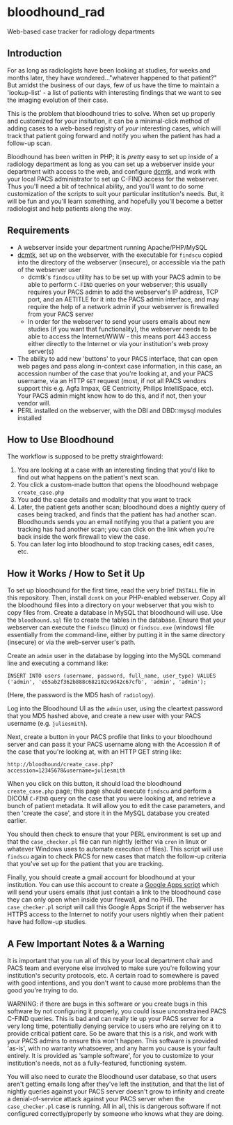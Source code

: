 # bloodhound_rad
Web-based case tracker for radiology departments

## Introduction
For as long as radiologists have been looking at studies, for weeks and months later, they have wondered..."whatever happened to that patient?"  But amidst the business of our days, few of us have the time to maintain a 'lookup-list' - a list of patients with interesting findings that we want to see the imaging evolution of their case.

This is the problem that bloodhound tries to solve.  When set up properly and customized for your insitution, it can be a minimal-click method of adding cases to a web-based registry of *your* interesting cases, which will track that patient going forward and notify you when the patient has had a follow-up scan.

Bloodhound has been written in PHP; it is _pretty_ easy to set up inside of a radiology department as long as you can set up a webserver inside your department with access to the web, and configure [dcmtk](https://dicom.offis.de/dcmtk.php.en), and work with your local PACS administrator to set up C-FIND access for the webserver. Thus you'll need a bit of technical ability, and you'll want to do some customization of the scripts to suit your particular institution's needs.  But, it will be fun and you'll learn something, and hopefully you'll become a better radiologist and help patients along the way. 

## Requirements

* A webserver inside your department running Apache/PHP/MySQL
* [dcmtk](https://dicom.offis.de/dcmtk.php.en), set up on the webserver, with the executable for `findscu` copied into the directory of the webserver (insecure), or accessible via the path of the webserver user
  * dcmtk's `findscu` utility has to be set up with your PACS admin to be able to perform `C-FIND` queries on your webserver; this usually requires your PACS admin to add the webserver's IP address, TCP port, and an AETITLE for it into the PACS admin interface, and may require the help of a network admin if your webserver is firewalled from your PACS server
  * In order for the webserver to send your users emails about new studies (if you want that functionality), the webserver needs to be able to access the Internet/WWW - this means port 443 access either directly to the Internet or via your institution's web proxy server(s)
* The ability to add new 'buttons' to your PACS interface, that can open web pages and pass along in-context case information, in this case, an accession number of the case that you're looking at, and your PACS username, via an HTTP `GET` request (most, if not all PACS vendors support this e.g. Agfa Impax, GE Centricity, Philips IntelliSpace, etc).  Your PACS admin might know how to do this, and if not, then your vendor will. 
* PERL installed on the webserver, with the DBI and DBD::mysql modules installed

## How to Use Bloodhound 

The workflow is supposed to be pretty straightfoward:

1. You are looking at a case with an interesting finding that you'd like to find out what happens on the patient's next scan.
2. You click a custom-made button that opens the bloodhound webpage `create_case.php`
3. You add the case details and modality that you want to track
4. Later, the patient gets another scan; bloodhound does a nightly query of cases being tracked, and finds that the patient has had another scan. Bloodhounds sends you an email notifying you that a patient you are tracking has had another scan; you can click on the link when you're back inside the work firewall to view the case. 
5. You can later log into bloodhound to stop tracking cases, edit cases, etc.

## How it Works / How to Set it Up

To set up bloodhound for the first time, read the very brief `INSTALL` file in this repository.  Then, install `dcmtk` on your PHP-enabled webserver.  Copy all the bloodhound files into a directory on your webserver that you wish to copy files from.  Create a database in MySQL that bloodhound will use.  Use the `bloodhound.sql` file to create the tables in the database.  Ensure that your webserver can execute the `findscu` (linux) or `findscu.exe` (windows) file essentially from the command-line, either by putting it in the same directory (insecure) or via the web-server user's path.  

Create an `admin` user in the database by logging into the MySQL command line and executing a command like:

`INSERT INTO users (username, password, full_name, user_type) VALUES ('admin', 'e55ab2f362b888c682102c9d42c67cfb', 'admin', 'admin');`

(Here, the password is the MD5 hash of `radiology`). 

Log into the Bloodhound UI as the `admin` user, using the cleartext password that you MD5 hashed above, and create a new user with your PACS username (e.g. `juliesmith`). 

Next, create a button in your PACS profile that links to your bloodhound server and can pass it your PACS username along with the Accession # of the case that you're looking at, with an HTTP GET string like:

`http://bloodhound/create_case.php?accession=12345678&username=juliesmith`

When you click on this button, it should load the bloodhound `create_case.php` page; this page should execute `findscu` and perform a DICOM `C-FIND` query on the case that you were looking at, and retrieve a bunch of patient metadata.  It will allow you to edit the case parameters, and then 'create the case', and store it in the MySQL database you created earlier. 

You should then check to ensure that your PERL environment is set up and that the `case_checker.pl` file can run nightly (either via `cron` in linux or whatever Windows uses to automate execution of files).  This script will use `findscu` again to check PACS for new cases that match the follow-up criteria that you've set up for the patient that you are tracking. 

Finally, you should create a gmail account for bloodhound at your institution.  You can use this account to create a [Google Apps script](https://www.google.com/script/start/) which will send your users emails (that just contain a link to the bloodhound case they can only open when inside your firewall, and no PHI).  The `case_checker.pl` script will call this Google Apps Script if the webserver has HTTPS access to the Internet to notify your users nightly when their patient have had follow-up studies. 

## A Few Important Notes & a Warning

It is important that you run all of this by your local department chair and PACS team and everyone else involved to make sure you're following your institution's security protocols, etc.  A certain road to somewhere is paved with good intentions, and you don't want to cause more problems than the good you're trying to do. 

WARNING: if there are bugs in this software or you create bugs in this software by not configuring it properly, you could issue unconstrained PACS C-FIND queries.  This is bad and can really tie up your PACS server for a very long time, potentially denying service to users who are relying on it to provide critical patient care. So be aware that this is a risk, and work with your PACS admins to ensure this won't happen.  This software is provided 'as-is', with no warranty whatsoever, and any harm you cause is your fault entirely.  It is provided as 'sample software', for you to customize to your institution's needs, not as a fully-featured, functioning system. 

You will also need to curate the Bloodhound user database, so that users aren't getting emails long after they've left the institution, and that the list of nightly queries against your PACS server doesn't grow to infinity and create a denial-of-service attack against your PACS server when the `case_checker.pl` case is running.  All in all, this is dangerous software if not configured correctly/properly by someone who knows what they are doing. 
